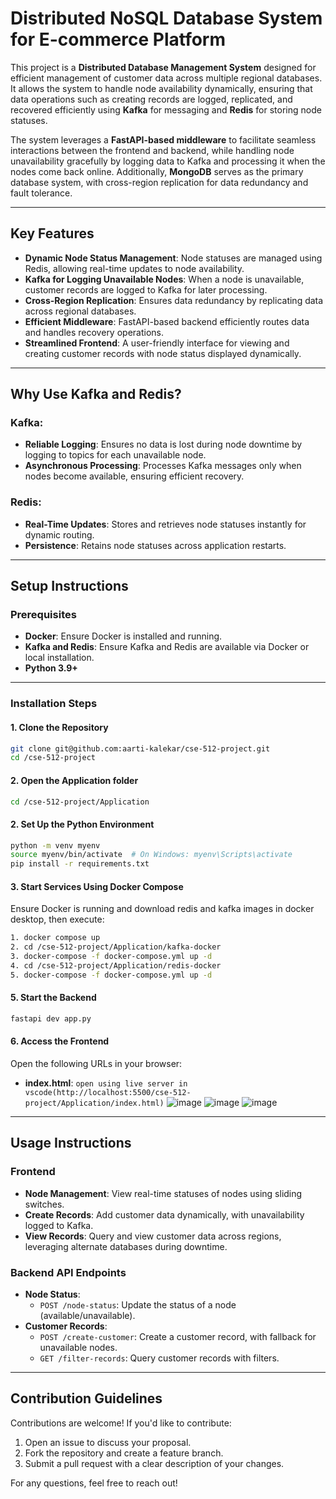 # Distributed NoSQL Database System for E-commerce Platform

This project is a **Distributed Database Management System** designed for efficient management of customer data across multiple regional databases. It allows the system to handle node availability dynamically, ensuring that data operations such as creating records are logged, replicated, and recovered efficiently using **Kafka** for messaging and **Redis** for storing node statuses.

The system leverages a **FastAPI-based middleware** to facilitate seamless interactions between the frontend and backend, while handling node unavailability gracefully by logging data to Kafka and processing it when the nodes come back online. Additionally, **MongoDB** serves as the primary database system, with cross-region replication for data redundancy and fault tolerance.

---

## Key Features

- **Dynamic Node Status Management**: Node statuses are managed using Redis, allowing real-time updates to node availability.
- **Kafka for Logging Unavailable Nodes**: When a node is unavailable, customer records are logged to Kafka for later processing.
- **Cross-Region Replication**: Ensures data redundancy by replicating data across regional databases.
- **Efficient Middleware**: FastAPI-based backend efficiently routes data and handles recovery operations.
- **Streamlined Frontend**: A user-friendly interface for viewing and creating customer records with node status displayed dynamically.

---

## Why Use Kafka and Redis?

### Kafka:
- **Reliable Logging**: Ensures no data is lost during node downtime by logging to topics for each unavailable node.
- **Asynchronous Processing**: Processes Kafka messages only when nodes become available, ensuring efficient recovery.

### Redis:
- **Real-Time Updates**: Stores and retrieves node statuses instantly for dynamic routing.
- **Persistence**: Retains node statuses across application restarts.

---

## Setup Instructions

### Prerequisites

- **Docker**: Ensure Docker is installed and running.
- **Kafka and Redis**: Ensure Kafka and Redis are available via Docker or local installation.
- **Python 3.9+**

---

### Installation Steps

#### 1. Clone the Repository
```bash
git clone git@github.com:aarti-kalekar/cse-512-project.git
cd /cse-512-project
```

#### 2. Open the Application folder
```bash
cd /cse-512-project/Application
```

#### 2. Set Up the Python Environment
```bash
python -m venv myenv
source myenv/bin/activate  # On Windows: myenv\Scripts\activate
pip install -r requirements.txt
```

#### 3. Start Services Using Docker Compose
Ensure Docker is running and download redis and kafka images in docker desktop, then execute:
```bash
1. docker compose up
2. cd /cse-512-project/Application/kafka-docker
3. docker-compose -f docker-compose.yml up -d
4. cd /cse-512-project/Application/redis-docker
5. docker-compose -f docker-compose.yml up -d
```

#### 5. Start the Backend
```bash
fastapi dev app.py
```

#### 6. Access the Frontend
Open the following URLs in your browser:
- **index.html**: `open using live server in vscode(http://localhost:5500/cse-512-project/Application/index.html)`
![image](https://github.com/user-attachments/assets/0770d0b8-b984-4242-bf26-715efa09fa2a)
![image](https://github.com/user-attachments/assets/cb68fc40-f633-4730-b866-46e4009c74e6)
![image](https://github.com/user-attachments/assets/00391760-ab2e-479e-a3e2-4010cc8a2da2)

---

## Usage Instructions

### Frontend
- **Node Management**: View real-time statuses of nodes using sliding switches.
- **Create Records**: Add customer data dynamically, with unavailability logged to Kafka.
- **View Records**: Query and view customer data across regions, leveraging alternate databases during downtime.

### Backend API Endpoints
- **Node Status**:
  - `POST /node-status`: Update the status of a node (available/unavailable).
- **Customer Records**:
  - `POST /create-customer`: Create a customer record, with fallback for unavailable nodes.
  - `GET /filter-records`: Query customer records with filters.

---

## Contribution Guidelines

Contributions are welcome! If you'd like to contribute:
1. Open an issue to discuss your proposal.
2. Fork the repository and create a feature branch.
3. Submit a pull request with a clear description of your changes.

For any questions, feel free to reach out!
